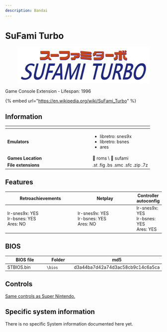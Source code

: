 ```yaml
---
description: Bandai
---
```


# SuFami Turbo

<div align="left">

<figure><img src="https://raw.githubusercontent.com/fabricecaruso/es-theme-carbon/52ff37c9e265587d006945a2ba695b5a962b3a3d/art/logos/sufami.svg" alt=""><figcaption></figcaption></figure>

</div>

Game Console Extension - Lifespan: 1996

{% embed url="https://en.wikipedia.org/wiki/SuFami_Turbo" %}

## Information

<table data-header-hidden><thead><tr><th width="260"></th><th></th></tr></thead><tbody><tr><td><strong>Emulators</strong></td><td><ul><li>libretro: snes9x</li><li>libretro: bsnes</li><li>ares</li></ul></td></tr><tr><td><strong>Games Location</strong></td><td><span data-gb-custom-inline data-tag="emoji" data-code="1f4c1">📁</span> roms \ <span data-gb-custom-inline data-tag="emoji" data-code="1f4c2">📂</span> sufami</td></tr><tr><td><strong>File extensions</strong></td><td>.st .fig .bs .smc .sfc .zip .7z</td></tr></tbody></table>

## Features

<table><thead><tr><th width="256">Retroachievements</th><th width="243">Netplay</th><th>Controller autoconfig</th></tr></thead><tbody><tr><td>lr-snes9x: YES<br>lr-bsnes: YES<br>Ares: NO</td><td>lr-snes9x: YES<br>lr-bsnes: YES<br>Ares: NO</td><td>lr-snes9x: YES<br>lr-bsnes: YES<br>Ares: YES</td></tr></tbody></table>

## BIOS

<table><thead><tr><th width="163">BIOS file</th><th width="114">Folder</th><th>md5</th></tr></thead><tbody><tr><td>STBIOS.bin</td><td><code>\bios</code></td><td>d3a44ba7d42a74d3ac58cb9c14c6a5ca</td></tr></tbody></table>

## Controls

[Same controls as Super Nintendo.](../../../../../en/systems-and-emulators/supported-game-systems/game-consoles/nintendo-game-consoles/super-nintendo-entertainment-system-super-famicom.md#controls)

## Specific system information

There is no specific System information documented here yet.
